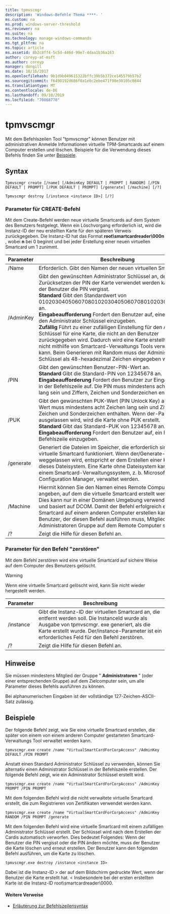 ```yaml
---
title: tpmvscmgr
description: 'Windows-Befehle Thema ****- '
ms.custom: na
ms.prod: windows-server-threshold
ms.reviewer: na
ms.suite: na
ms.technology: manage-windows-commands
ms.tgt_pltfrm: na
ms.topic: article
ms.assetid: 8b2c8ff4-5c5d-446d-99e7-4daa1b36a163
author: coreyp-at-msft
ms.author: coreyp
manager: dongill
ms.date: 10/16/2017
ms.openlocfilehash: 9b1d9b049615322bffc39b5b372ce145579b57b2
ms.sourcegitcommit: f6490192d686f0a1e0c2ebe471f98e30105c0844
ms.translationtype: MT
ms.contentlocale: de-DE
ms.lasthandoff: 09/10/2019
ms.locfileid: "70868770"
---
```

# <a name="tpmvscmgr"></a>tpmvscmgr



Mit dem Befehlszeilen Tool "tpmvscmgr" können Benutzer mit administrativen Anmelde Informationen virtuelle TPM-Smartcards auf einem Computer erstellen und löschen. Beispiele für die Verwendung dieses Befehls finden Sie unter [Beispiele](#BKMK_Examples).

## <a name="syntax"></a>Syntax

```
Tpmvscmgr create [/name] [/AdminKey DEFAULT | PROMPT | RANDOM] [/PIN DEFAULT | PROMPT] [/PUK DEFAULT | PROMPT] [/generate] [/machine] [/?]
```
```
Tpmvscmgr destroy [/instance <instance ID>] [/?]
```

### <a name="parameters-for-create-command"></a>Parameter für CREATE-Befehl

Mit dem Create-Befehl werden neue virtuelle Smartcards auf dem System des Benutzers festgelegt. Wenn ein Löschvorgang erforderlich ist, wird die Instanz-ID der neu erstellten Karte für den späteren Verweis zurückgegeben. Die Instanz-ID hat das Format **root\smartcardreader\000n** , wobei **n** bei 0 beginnt und bei jeder Erstellung einer neuen virtuellen Smartcard um 1 zunimmt.

|Parameter|Beschreibung|
|---------|-----------|
|/Name|Erforderlich. Gibt den Namen der neuen virtuellen Smartcard an.|
|/AdminKey|Gibt den gewünschten Administrator Schlüssel an, der zum Zurücksetzen der PIN der Karte verwendet werden kann, wenn der Benutzer die PIN vergisst.</br>**Standard** Gibt den Standardwert von 010203040506070801020304050607080102030405060708 an.</br>**Eingabeaufforderung** Fordert den Benutzer auf, einen Wert für den Administrator Schlüssel einzugeben.</br>**Zufällig** Führt zu einer zufälligen Einstellung für den Administrator Schlüssel für eine Karte, die nicht an den Benutzer zurückgegeben wird. Dadurch wird eine Karte erstellt, die ggf. nicht mithilfe von Smartcard-Verwaltungs Tools verwaltet werden kann. Beim Generieren mit Random muss der Administrator Schlüssel als 48-hexadezimal Zeichen eingegeben werden.|
|/PIN|Gibt den gewünschten Benutzer-PIN-Wert an.</br>**Standard** Gibt die Standard-PIN von 12345678 an.</br>**Eingabeaufforderung** Fordert den Benutzer zur Eingabe einer PIN in der Befehlszeile auf. Die PIN muss mindestens acht Zeichen lang sein und Ziffern, Zeichen und Sonderzeichen enthalten.|
|/PUK|Gibt den gewünschten PUK-Wert (PIN Unlock Key) an. Der PUK-Wert muss mindestens acht Zeichen lang sein und Ziffern, Zeichen und Sonderzeichen enthalten. Wenn der-Parameter ausgelassen wird, wird die Karte ohne PUK erstellt.</br>**Standard** Gibt das Standard-PUK von 12345678 an.</br>**Eingabeaufforderung** Fordert den Benutzer auf, ein PUK in der Befehlszeile einzugeben.|
|/generate|Generiert die Dateien im Speicher, die erforderlich sind, damit die virtuelle Smartcard funktioniert. Wenn der/Generate-Parameter weggelassen wird, entspricht er dem Erstellen einer Karte ohne dieses Dateisystem. Eine Karte ohne Dateisystem kann nur von einem Smartcard-Verwaltungssystem, z. b. Microsoft Configuration Manager, verwaltet werden.|
|/Machine|Hiermit können Sie den Namen eines Remote Computers angeben, auf dem die virtuelle Smartcard erstellt werden kann. Dies kann nur in einer Domänen Umgebung verwendet werden und basiert auf DCOM. Damit der Befehl erfolgreich eine virtuelle Smartcard auf einem anderen Computer erstellen kann, muss der Benutzer, der diesen Befehl ausführen muss, Mitglied der lokalen Administratoren Gruppe auf dem Remote Computer sein.|
|/?|Zeigt die Hilfe für diesen Befehl an.|

### <a name="parameters-for-destroy-command"></a>Parameter für den Befehl "zerstören"

Mit dem Befehl zerstören wird eine virtuelle Smartcard auf sichere Weise auf dem Computer des Benutzers gelöscht.

> [!WARNING]
> Wenn eine virtuelle Smartcard gelöscht wird, kann Sie nicht wieder hergestellt werden.

|Parameter|Beschreibung|
|---------|-----------|
|/instance|Gibt die Instanz-ID der virtuellen Smartcard an, die entfernt werden soll. Die InstanceId wurde als Ausgabe von tpmvscmgr. exe generiert, als die Karte erstellt wurde. Der/instance-Parameter ist ein erforderliches Feld für den Befehl zerstören.|
|/?|Zeigt die Hilfe für diesen Befehl an.|

## <a name="remarks"></a>Hinweise

Sie müssen mindestens Mitglied der Gruppe " **Administratoren** " (oder einer entsprechenden Gruppe) auf dem Zielcomputer sein, um alle Parameter dieses Befehls ausführen zu können.

Bei alphanumerischen Eingaben ist der vollständige 127-Zeichen-ASCII-Satz zulässig.

## <a name="BKMK_Examples"></a>Beispiele

Der folgende Befehl zeigt, wie Sie eine virtuelle Smartcard erstellen, die später von einem von einem anderen Computer gestarteten Smartcard-Verwaltungs Tool verwaltet werden kann.
```
tpmvscmgr.exe create /name "VirtualSmartCardForCorpAccess" /AdminKey DEFAULT /PIN PROMPT
```
Anstatt einen Standard Administrator Schlüssel zu verwenden, können Sie alternativ einen Administrator Schlüssel in der Befehlszeile erstellen. Der folgende Befehl zeigt, wie ein Administrator Schlüssel erstellt wird.
```
tpmvscmgr.exe create /name "VirtualSmartCardForCorpAccess" /AdminKey PROMPT /PIN PROMPT
```
Mit dem folgenden Befehl wird die nicht verwaltete virtuelle Smartcard erstellt, die zum Registrieren von Zertifikaten verwendet werden kann.
```
tpmvscmgr.exe create /name "VirtualSmartCardForCorpAccess" /AdminKey RANDOM /PIN PROMPT /generate
```
Mit dem folgenden Befehl wird eine virtuelle Smartcard mit einem zufälligen Administrator Schlüssel erstellt. Der Schlüssel wird nach dem Erstellen der Cardis automatisch verworfen. Dies bedeutet Folgendes: Wenn der Benutzer die PIN vergisst oder die PIN ändern möchte, muss der Benutzer die Karte löschen und erneut erstellen. Der Benutzer kann den folgenden Befehl ausführen, um die Karte zu löschen.
```
tpmvscmgr.exe destroy /instance <instance ID> 
```
Dabei ist die Instanz-ID > der auf dem Bildschirm gedruckte Wert, wenn der Benutzer die Karte erstellt hat. \< Insbesondere bei der ersten erstellten Karte ist die Instanz-ID root\smartcardreader\0000.

#### <a name="additional-references"></a>Weitere Verweise

-   [Erläuterung zur Befehlszeilensyntax](command-line-syntax-key.md)